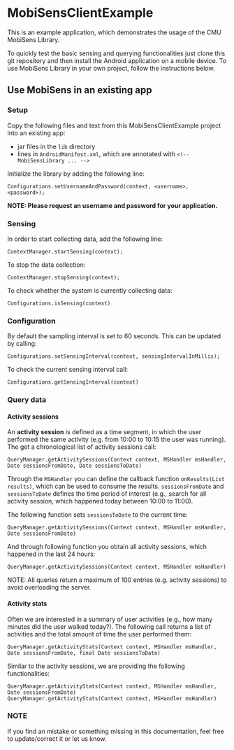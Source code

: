 MobiSensClientExample
=====================

This is an example application, which demonstrates the usage of the CMU MobiSens Library. 

To quickly test the basic sensing and querying functionalities just clone this git repository and then install the Android application on a mobile device. To use MobiSens Library in your own project, follow the instructions below.


Use MobiSens in an existing app
------------

### Setup

Copy the following files and text from this MobiSensClientExample project into an existing app:

- jar files in the `lib` directory  
- lines in `AndroidManifest.xml`, which are annotated with `<!-- MobiSensLibrary ... -->`

Initialize the library by adding the following line:

    Configurations.setUsernameAndPassword(context, <username>, <password>);

**NOTE: Please request an username and password for your application.**


### Sensing

In order to start collecting data, add the following line:

    ContextManager.startSensing(context);
    
To stop the data collection:
    
    ContextManager.stopSensing(context);
    
To check whether the system is currently collecting data:
    
    Configurations.isSensing(context)



### Configuration

By default the sampling interval is set to 60 seconds. This can be updated by calling:

    Configurations.setSensingInterval(context, sensingIntervalInMillis);


To check the current sensing interval call:

    Configurations.getSensingInterval(context)



### Query data

#### Activity sessions

An **activity session** is defined as a time segment, in which the user performed the same activity (e.g. from 10:00 to 10:15 the user was running). The get a chronological list of activity sessions call:

    QueryManager.getActivitySessions(Context context, MSHandler msHandler, Date sessionsFromDate, Date sessionsToDate) 

Through the `MSHandler` you can define the callback function `onResults(List results)`, which can be used to consume the results. `sessionsFromDate` and `sessionsToDate` defines the time period of interest (e.g., search for all activity session, which happened today between 10:00 to 11:00).

The following function sets `sessionsToDate` to the current time:

    QueryManager.getActivitySessions(Context context, MSHandler msHandler, Date sessionsFromDate)

And through following function you obtain all activity sessions, which happened in the last 24 hours:

    QueryManager.getActivitySessions(Context context, MSHandler msHandler)


NOTE: All queries return a maximum of 100 entries (e.g. activity sessions) to avoid overloading the server.


#### Activity stats
Often we are interested in a summary of user activities (e.g., how many minutes did the user walked today?). The following call returns a list of activities and the total amount of time the user performed them:
    
    QueryManager.getActivityStats(Context context, MSHandler msHandler, Date sessionsFromDate, final Date sessionsToDate)
	

Similar to the activity sessions, we are providing the following functionalities:

    QueryManager.getActivityStats(Context context, MSHandler msHandler, Date sessionsFromDate)
    QueryManager.getActivityStats(Context context, MSHandler msHandler)




### NOTE
If you find an mistake or something missing in this documentation, feel free to update/correct it or let us know.

